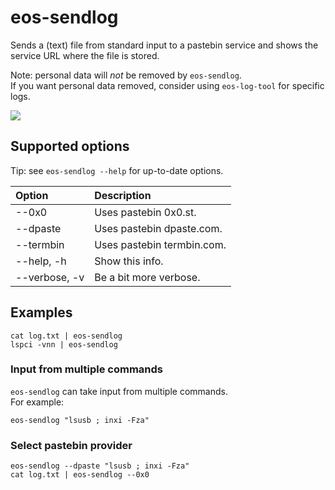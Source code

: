 # eos-sendlog

Sends a (text) file from standard input to a pastebin service and shows the service URL where the file is stored.

Note: personal data will *not* be removed by `eos-sendlog`.<br>
If you want personal data removed, consider using `eos-log-tool` for specific logs.

![](eos-sendlog.png)


## Supported options

Tip: see `eos-sendlog --help` for up-to-date options.

Option | Description
:--- | :---
--0x0 | Uses pastebin 0x0.st.
--dpaste | Uses pastebin dpaste.com.
--termbin | Uses pastebin termbin.com.
--help, -h | Show this info.
--verbose, -v | Be a bit more verbose.


## Examples


```
cat log.txt | eos-sendlog
lspci -vnn | eos-sendlog
```

### Input from multiple commands

`eos-sendlog` can take input from multiple commands.<br>
For example:

```
eos-sendlog "lsusb ; inxi -Fza"
```

### Select pastebin provider

```
eos-sendlog --dpaste "lsusb ; inxi -Fza"
cat log.txt | eos-sendlog --0x0
```
